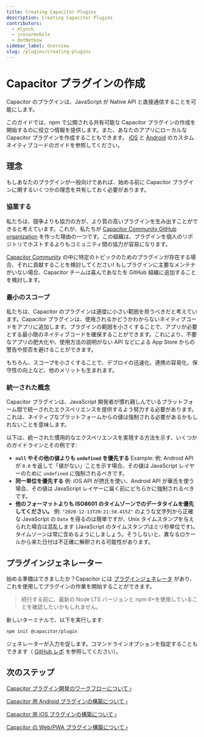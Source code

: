 ```yaml
---
title: Creating Capacitor Plugins
description: Creating Capacitor Plugins
contributors:
  - mlynch
  - jcesarmobile
  - dotNetkow
sidebar_label: Overview
slug: /plugins/creating-plugins
---
```


# Capacitor プラグインの作成

Capacitor のプラグインは、JavaScript が Native API と直接通信することを可能にします。

このガイドでは、npm で公開される共有可能な Capacitor プラグインの作成を開始するのに役立つ情報を提供します。また、あなたのアプリにローカルな Capacitor プラグインを作成することもできます。 [iOS](/docs/ios/custom-code) と [Android](/docs/android/custom-code) のカスタムネイティブコードのガイドを参照してください。

## 理念

もしあなたのプラグインが一般向けであれば、始める前に Capacitor プラグインに関するいくつかの理念を共有しておく必要があります。

### 協業する

私たちは、競争よりも協力の方が、より質の高いプラグインを生み出すことができると考えています。これが、私たちが [Capacitor Community GitHub organization](https://github.com/capacitor-community) を作った理由の一つです。この組織は、プラグインを個人のリポジトリでホストするよりもコミュニティ間の協力が容易になります。

[Capacitor Community](https://github.com/capacitor-community) の中に特定のトピックのためのプラグインが存在する場合、それに貢献することを検討してください! もしプラグインに主要なメンテナがいない場合、Capacitor チームは喜んであなたを GitHub 組織に追加することを検討します。

### 最小のスコープ

私たちは、Capacitor のプラグインは適度に小さい範囲を担うべきだと考えています。Capacitor プラグインは、使用されるかどうかわからないネイティブコードをアプリに追加します。プラグインの範囲を小さくすることで、アプリが必要とする最小限のネイティブコードを確保することができます。これにより、不要なアプリの肥大化や、使用方法の説明がない API などによる App Store からの警告や拒否を避けることができます。

もちろん、スコープを小さくすることで、デプロイの迅速化、連携の容易化、保守性の向上など、他のメリットも生まれます。

### 統一された概念

Capacitor プラグインは、JavaScript 開発者が慣れ親しんでいるプラットフォーム間で統一されたエクスペリエンスを提供するよう努力する必要があります。これは、ネイティブなプラットフォームからの値は強制される必要があるかもしれないことを意味します。

以下は、統一された慣用的なエクスペリエンスを実現する方法を示す、いくつかのガイドラインとその例です:

- **`null` やその他の値よりも `undefined` を優先する** Example: 例: Android API が `0.0` を返して「値がない」ことを示す場合、その値は JavaScript レイヤーのために `undefined` に強制されるべきです。
- **同一単位を優先する** 例: iOS API が摂氏を使い、Android API が華氏を使う場合、その値は JavaScript レイヤーに届く前にどちらかに強制されるべきです。
- **他のフォーマットよりも ISO8601 のタイムゾーンでのデータタイムを優先してください。** 例: `"2020-12-13T20:21:58.415Z"` のような文字列から正確な JavaScript の `Date` を得るのは簡単ですが、Unix タイムスタンプを与えられた場合は混乱します (JavaScript のタイムスタンプはミリ秒単位です)。タイムゾーンは常に含めるようにしましょう。そうしないと、異なるロケールから来た日付は不正確に解釈される可能性があります。

## プラグインジェネレーター

始める準備はできましたか？Capacitor には [プラグインジェネレータ](https://github.com/ionic-team/create-capacitor-plugin) があり、これを使用してプラグインの作業を開始することができます。

> 続行する前に、最新の Node LTS バージョンと npm 6+を使用していることを確認したいかもしれません。

新しいターミナルで、以下を実行します:

```bash
npm init @capacitor/plugin
```

ジェネレーターが入力を促します。コマンドラインオプションを指定することもできます（ [GitHub レポ](https://github.com/ionic-team/create-capacitor-plugin/) を参照してください）。

## 次のステップ

[Capacitor プラグイン開発のワークフローについて &#8250;](/docs/plugins/workflow)

[Capacitor 用 Android プラグインの構築について &#8250;](/docs/plugins/android)

[Capacitor 用 iOS プラグインの構築について &#8250;](/docs/plugins/ios)

[Capacitor の Web/PWA プラグイン構築について &#8250;](/docs/plugins/web)
